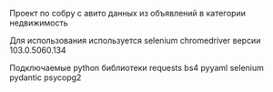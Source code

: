 Проект по собру с авито данных из объявлений в категории недвижимость

Для использования используется selenium chromedriver версии 103.0.5060.134

Подключаемые python библиотеки requests bs4 pyyaml selenium pydantic psycopg2
